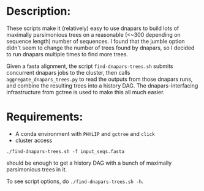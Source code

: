 # Description:

These scripts make it (relatively) easy to use dnapars to build lots of maximally parsimonious trees on a reasonable (<~300 depending on sequence length) number of sequences. I found that the jumble option didn't seem to change the number of trees found by dnapars, so I decided to run dnapars multiple times to find more trees.

Given a fasta alignment, the script `find-dnapars-trees.sh` submits concurrent dnapars jobs to the cluster, then calls `aggregate_dnapars_trees.py` to read the outputs from those dnapars runs, and combine the resulting trees into a history DAG. The dnapars-interfacing infrastructure from gctree is used to make this all much easier.

# Requirements:

* A conda environment with `PHYLIP` and `gctree` and `click`
* cluster access

```
./find-dnapars-trees.sh -f input_seqs.fasta
```

should be enough to get a history DAG with a bunch of maximally parsimonious trees in it.

To see script options, do `./find-dnapars-trees.sh -h`.
